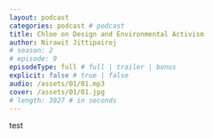 ```yaml
---
layout: podcast
categories: podcast # podcast
title: Chloe on Design and Environmental Activism
author: Nirawit Jittipairoj
# season: 2
# episode: 9
episodeType: full # full | trailer | bonus
explicit: false # true | false
audio: /assets/01/01.mp3
cover: /assets/01/01.jpg
# length: 3927 # in seconds
---
```


test